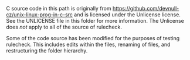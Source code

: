 C source code in this path is originally from https://github.com/devnull-cz/unix-linux-prog-in-c-src and is licensed under the Unlicense license. 
See the UNLICENSE file in this folder for more information. The Unlicense does *not* apply to all of the source of rulecheck.

Some of the code source has been modified for the purposes of testing rulecheck.
This includes edits within the files, renaming of files, and restructuring the folder hierarchy. 
